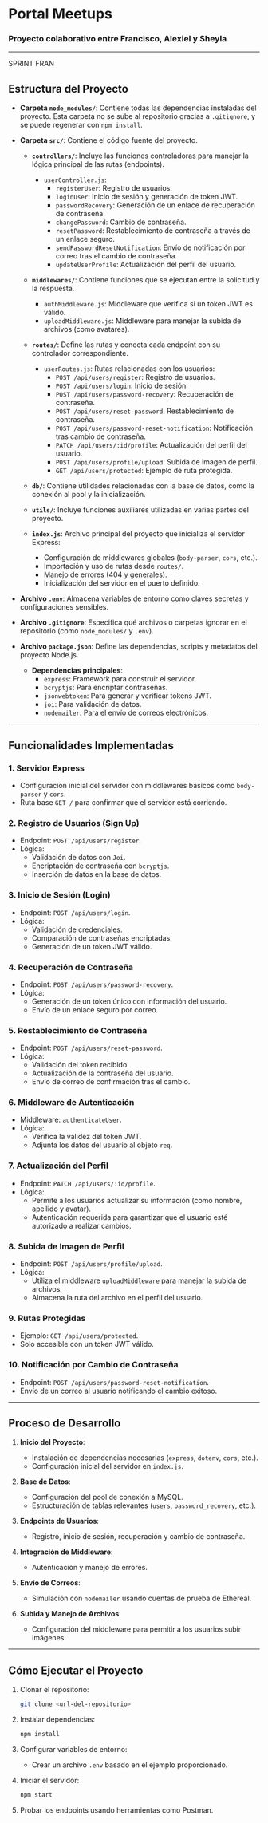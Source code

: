 # Portal Meetups

### Proyecto colaborativo entre Francisco, Alexiel y Sheyla

---

SPRINT FRAN

## Estructura del Proyecto

- **Carpeta `node_modules/`**: Contiene todas las dependencias instaladas del proyecto. Esta carpeta no se sube al repositorio gracias a `.gitignore`, y se puede regenerar con `npm install`.

- **Carpeta `src/`**: Contiene el código fuente del proyecto.

  - **`controllers/`**: Incluye las funciones controladoras para manejar la lógica principal de las rutas (endpoints).

    - `userController.js`:
      - `registerUser`: Registro de usuarios.
      - `loginUser`: Inicio de sesión y generación de token JWT.
      - `passwordRecovery`: Generación de un enlace de recuperación de contraseña.
      - `changePassword`: Cambio de contraseña.
      - `resetPassword`: Restablecimiento de contraseña a través de un enlace seguro.
      - `sendPasswordResetNotification`: Envío de notificación por correo tras el cambio de contraseña.
      - `updateUserProfile`: Actualización del perfil del usuario.

  - **`middlewares/`**: Contiene funciones que se ejecutan entre la solicitud y la respuesta.

    - `authMiddleware.js`: Middleware que verifica si un token JWT es válido.
    - `uploadMiddleware.js`: Middleware para manejar la subida de archivos (como avatares).

  - **`routes/`**: Define las rutas y conecta cada endpoint con su controlador correspondiente.

    - `userRoutes.js`: Rutas relacionadas con los usuarios:
      - `POST /api/users/register`: Registro de usuarios.
      - `POST /api/users/login`: Inicio de sesión.
      - `POST /api/users/password-recovery`: Recuperación de contraseña.
      - `POST /api/users/reset-password`: Restablecimiento de contraseña.
      - `POST /api/users/password-reset-notification`: Notificación tras cambio de contraseña.
      - `PATCH /api/users/:id/profile`: Actualización del perfil del usuario.
      - `POST /api/users/profile/upload`: Subida de imagen de perfil.
      - `GET /api/users/protected`: Ejemplo de ruta protegida.

  - **`db/`**: Contiene utilidades relacionadas con la base de datos, como la conexión al pool y la inicialización.

  - **`utils/`**: Incluye funciones auxiliares utilizadas en varias partes del proyecto.

  - **`index.js`**: Archivo principal del proyecto que inicializa el servidor Express:
    - Configuración de middlewares globales (`body-parser`, `cors`, etc.).
    - Importación y uso de rutas desde `routes/`.
    - Manejo de errores (404 y generales).
    - Inicialización del servidor en el puerto definido.

- **Archivo `.env`**: Almacena variables de entorno como claves secretas y configuraciones sensibles.

- **Archivo `.gitignore`**: Especifica qué archivos o carpetas ignorar en el repositorio (como `node_modules/` y `.env`).

- **Archivo `package.json`**: Define las dependencias, scripts y metadatos del proyecto Node.js.

  - **Dependencias principales**:
    - `express`: Framework para construir el servidor.
    - `bcryptjs`: Para encriptar contraseñas.
    - `jsonwebtoken`: Para generar y verificar tokens JWT.
    - `joi`: Para validación de datos.
    - `nodemailer`: Para el envío de correos electrónicos.

---

## Funcionalidades Implementadas

### 1. Servidor Express

- Configuración inicial del servidor con middlewares básicos como `body-parser` y `cors`.
- Ruta base `GET /` para confirmar que el servidor está corriendo.

### 2. Registro de Usuarios (Sign Up)

- Endpoint: `POST /api/users/register`.
- Lógica:
  - Validación de datos con `Joi`.
  - Encriptación de contraseña con `bcryptjs`.
  - Inserción de datos en la base de datos.

### 3. Inicio de Sesión (Login)

- Endpoint: `POST /api/users/login`.
- Lógica:
  - Validación de credenciales.
  - Comparación de contraseñas encriptadas.
  - Generación de un token JWT válido.

### 4. Recuperación de Contraseña

- Endpoint: `POST /api/users/password-recovery`.
- Lógica:
  - Generación de un token único con información del usuario.
  - Envío de un enlace seguro por correo.

### 5. Restablecimiento de Contraseña

- Endpoint: `POST /api/users/reset-password`.
- Lógica:
  - Validación del token recibido.
  - Actualización de la contraseña del usuario.
  - Envío de correo de confirmación tras el cambio.

### 6. Middleware de Autenticación

- Middleware: `authenticateUser`.
- Lógica:
  - Verifica la validez del token JWT.
  - Adjunta los datos del usuario al objeto `req`.

### 7. Actualización del Perfil

- Endpoint: `PATCH /api/users/:id/profile`.
- Lógica:
  - Permite a los usuarios actualizar su información (como nombre, apellido y avatar).
  - Autenticación requerida para garantizar que el usuario esté autorizado a realizar cambios.

### 8. Subida de Imagen de Perfil

- Endpoint: `POST /api/users/profile/upload`.
- Lógica:
  - Utiliza el middleware `uploadMiddleware` para manejar la subida de archivos.
  - Almacena la ruta del archivo en el perfil del usuario.

### 9. Rutas Protegidas

- Ejemplo: `GET /api/users/protected`.
- Solo accesible con un token JWT válido.

### 10. Notificación por Cambio de Contraseña

- Endpoint: `POST /api/users/password-reset-notification`.
- Envío de un correo al usuario notificando el cambio exitoso.

---

## Proceso de Desarrollo

1. **Inicio del Proyecto**:

   - Instalación de dependencias necesarias (`express`, `dotenv`, `cors`, etc.).
   - Configuración inicial del servidor en `index.js`.

2. **Base de Datos**:

   - Configuración del pool de conexión a MySQL.
   - Estructuración de tablas relevantes (`users`, `password_recovery`, etc.).

3. **Endpoints de Usuarios**:

   - Registro, inicio de sesión, recuperación y cambio de contraseña.

4. **Integración de Middleware**:

   - Autenticación y manejo de errores.

5. **Envío de Correos**:

   - Simulación con `nodemailer` usando cuentas de prueba de Ethereal.

6. **Subida y Manejo de Archivos**:
   - Configuración del middleware para permitir a los usuarios subir imágenes.

---

## Cómo Ejecutar el Proyecto

1. Clonar el repositorio:

   ```bash
   git clone <url-del-repositorio>
   ```

2. Instalar dependencias:

   ```bash
   npm install
   ```

3. Configurar variables de entorno:

   - Crear un archivo `.env` basado en el ejemplo proporcionado.

4. Iniciar el servidor:

   ```bash
   npm start
   ```

5. Probar los endpoints usando herramientas como Postman.
